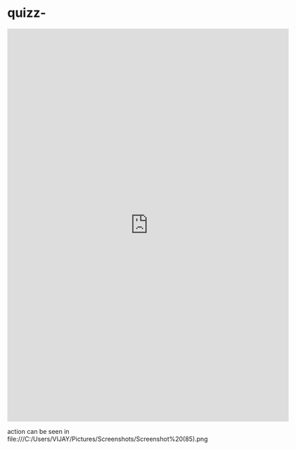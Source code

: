 # quizz-
<iframe src="https://docs.google.com/forms/d/e/1FAIpQLSeENSVxhTX3eqATpN91EGhKq96Y_R074SXnSAW4ZjjoeJjp1g/viewform?embedded=true" width="640" height="894" frameborder="0" marginheight="0" marginwidth="0">Loading…</iframe>

action can be seen in 
file:///C:/Users/VIJAY/Pictures/Screenshots/Screenshot%20(85).png
